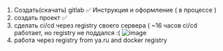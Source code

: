 1) Создать(скачать) gitlab ✅
   Инструкция и оформление ( в процессе )
3) создать проект ✅
4) сделать ci/cd через registry своего сервера ( ~16 часов ci/cd работает, но registry не поддался :(
![image](https://github.com/user-attachments/assets/400e0bd0-cee0-43c1-a77d-efeb68072b03)
5) работа через registry from ya.ru and docker registry
